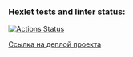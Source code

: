 ### Hexlet tests and linter status:
[![Actions Status](https://github.com/Borisbell/js-react-developer-project-12/workflows/hexlet-check/badge.svg)](https://github.com/Borisbell/js-react-developer-project-12/actions)

[Ссылка на деплой проекта](https://js-react-developer-project-12-production-45c9.up.railway.app/)